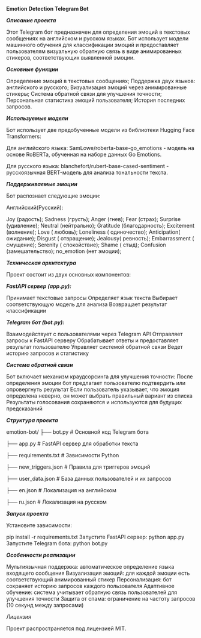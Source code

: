 **Emotion Detection Telegram Bot**

***Описание проекта***

Этот Telegram бот предназначен для определения эмоций в текстовых сообщениях на английском и русском языках. Бот использует модели машинного обучения для классификации эмоций и предоставляет пользователям визуальную обратную связь в виде анимированных стикеров, соответствующих выявленной эмоции.

***Основные функции***

Определение эмоций в текстовых сообщениях;
Поддержка двух языков: английского и русского;
Визуализация эмоций через анимированные стикеры;
Система обратной связи для улучшения точности;
Персональная статистика эмоций пользователя;
История последних запросов.

***Используемые модели***

Бот использует две предобученные модели из библиотеки Hugging Face Transformers:

Для английского языка: SamLowe/roberta-base-go_emotions - модель на основе RoBERTa, обученная на наборе данных Go Emotions.

Для русского языка: blanchefort/rubert-base-cased-sentiment - русскоязычная BERT-модель для анализа тональности текста.

***Поддерживаемые эмоции***

Бот распознает следующие эмоции:

Английский(Русский):

Joy (радость);
Sadness (грусть);
Anger (гнев);
Fear (страх);
Surprise (удивление);
Neutral (нейтрально);
Gratitude (благодарность);
Excitement (волнение);
Love ( любовь);
Loneliness ( одиночество);
Anticipation( ожидание);
Disgust ( отвращение);
Jealousy( ревность);
Embarrassment ( смущение);
Serenity ( спокойствие);
Shame ( стыд);
Confusion (замешательство);
no_emotion (нет эмоции);

***Техническая архитектура***

Проект состоит из двух основных компонентов:

***FastAPI сервер (app.py):***

Принимает текстовые запросы
Определяет язык текста
Выбирает соответствующую модель для анализа
Возвращает результат классификации

***Telegram бот (bot.py):***

Взаимодействует с пользователями через Telegram API
Отправляет запросы к FastAPI серверу
Обрабатывает ответы и предоставляет результат пользователю
Управляет системой обратной связи
Ведет историю запросов и статистику

***Система обратной связи***

Бот включает механизм краудсорсинга для улучшения точности:
После определения эмоции бот предлагает пользователю подтвердить или опровергнуть результат
Если пользователь указывает, что эмоция определена неверно, он может выбрать правильный вариант из списка
Результаты голосования сохраняются и используются для будущих предсказаний

***Структура проекта***

emotion-bot/
├── bot.py                # Основной код Telegram бота

├── app.py                # FastAPI сервер для обработки текста

├── requirements.txt      # Зависимости Python

├── new_triggers.json     # Правила для триггеров эмоций

├── user_data.json        # База данных пользователей и их запросов

├── en.json               # Локализация на английском

├── ru.json               # Локализация на русском

***Запуск проекта***

Установите зависимости:

pip install -r requirements.txt
Запустите FastAPI сервер:
python app.py
Запустите Telegram бота:
python bot.py

***Особенности реализации***

Мультиязычная поддержка: автоматическое определение языка входящего сообщения
Визуализация эмоций: для каждой эмоции есть соответствующий анимированный стикер
Персонализация: бот сохраняет историю запросов каждого пользователя
Адаптивное обучение: система учитывает обратную связь пользователей для улучшения точности
Защита от спама: ограничение на частоту запросов (10 секунд между запросами)

*Лицензия*

Проект распространяется под лицензией MIT.
